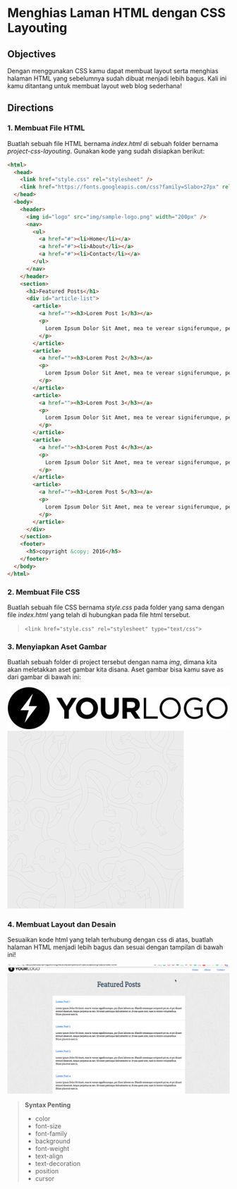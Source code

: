 # Menghias Laman HTML dengan CSS Layouting

## Objectives

Dengan menggunakan CSS kamu dapat membuat layout serta menghias halaman HTML yang sebelumnya sudah dibuat menjadi lebih bagus. Kali ini kamu ditantang untuk membuat layout web blog sederhana!

## Directions

### 1. Membuat File HTML

Buatlah sebuah file HTML bernama *index.html* di sebuah folder bernama *project-css-layouting*.
Gunakan kode yang sudah disiapkan berikut:

```html
<html>
  <head>
    <link href="style.css" rel="stylesheet" />
    <link href="https://fonts.googleapis.com/css?family=Slabo+27px" rel="stylesheet">
  </head>
  <body>
    <header>
      <img id="logo" src="img/sample-logo.png" width="200px" />
      <nav>
        <ul>
          <a href="#"><li>Home</li></a>
          <a href="#"><li>About</li></a>
          <a href="#"><li>Contact</li></a>
        </ul>
      </nav>
    </header>
    <section>
      <h1>Featured Posts</h1>
      <div id="article-list">
        <article>
          <a href=""><h3>Lorem Post 1</h3></a>
          <p>
            Lorem Ipsum Dolor Sit Amet, mea te verear signiferumque, per illum labores ne. Blandit omnesque scripserit pri ex, et pri dicant eirmod deserunt. Aeque perpetua ea nec. Sit erant patrioque delicatissimi ut. Et sea quem sint, nam in minim voluptatibus. Etiam placerat eam in.
          </p>
        </article>
        <article>
          <a href=""><h3>Lorem Post 2</h3></a>
          <p>
            Lorem Ipsum Dolor Sit Amet, mea te verear signiferumque, per illum labores ne. Blandit omnesque scripserit pri ex, et pri dicant eirmod deserunt. Aeque perpetua ea nec. Sit erant patrioque delicatissimi ut. Et sea quem sint, nam in minim voluptatibus. Etiam placerat eam in.
          </p>
        </article>
        <article>
          <a href=""><h3>Lorem Post 3</h3></a>
          <p>
            Lorem Ipsum Dolor Sit Amet, mea te verear signiferumque, per illum labores ne. Blandit omnesque scripserit pri ex, et pri dicant eirmod deserunt. Aeque perpetua ea nec. Sit erant patrioque delicatissimi ut. Et sea quem sint, nam in minim voluptatibus. Etiam placerat eam in.
          </p>
        </article>
        <article>
          <a href=""><h3>Lorem Post 4</h3></a>
          <p>
            Lorem Ipsum Dolor Sit Amet, mea te verear signiferumque, per illum labores ne. Blandit omnesque scripserit pri ex, et pri dicant eirmod deserunt. Aeque perpetua ea nec. Sit erant patrioque delicatissimi ut. Et sea quem sint, nam in minim voluptatibus. Etiam placerat eam in.
          </p>
        </article>
        <article>
          <a href=""><h3>Lorem Post 5</h3></a>
          <p>
            Lorem Ipsum Dolor Sit Amet, mea te verear signiferumque, per illum labores ne. Blandit omnesque scripserit pri ex, et pri dicant eirmod deserunt. Aeque perpetua ea nec. Sit erant patrioque delicatissimi ut. Et sea quem sint, nam in minim voluptatibus. Etiam placerat eam in.
          </p>
        </article>
      </div>
    </section>
    <footer>
      <h5>copyright &copy; 2016</h5>
    </footer>
  </body>
</html>
```

### 2. Membuat File CSS

Buatlah sebuah file CSS bernama *style.css* pada folder yang sama dengan file *index.html* yang telah di hubungkan pada file html tersebut.

> `<link href="style.css" rel="stylesheet" type="text/css">`

### 3. Menyiapkan Aset Gambar

Buatlah sebuah folder di project tersebut dengan nama *img*, dimana kita akan meletakkan aset gambar kita disana. Aset gambar bisa kamu save as dari gambar di bawah ini:

![Anchor CSS Layout 1](assets/sample-logo.png)
![Anchor CSS Layout 2](assets/sample-pattern.png)

### 4. Membuat Layout dan Desain

Sesuaikan kode html yang telah terhubung dengan css di atas, buatlah halaman HTML menjadi lebih bagus dan sesuai dengan tampilan di bawah ini!

![Contoh Hasil Akhir CSS Layouting](assets/contoh-css-layouting.gif)

> **Syntax Penting**
>  - color
>  - font-size
>  - font-family
>  - background
>  - font-weight
>  - text-align
>  - text-decoration
>  - position
>  - cursor
